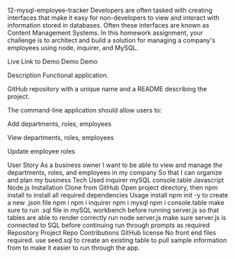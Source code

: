 12-mysql-employee-tracker
Developers are often tasked with creating interfaces that make it easy for non-developers to view and interact with information stored in databases. Often these interfaces are known as Content Management Systems. In this homework assignment, your challenge is to architect and build a solution for managing a company's employees using node, inquirer, and MySQL.

Live Link to Demo
Demo
Demo

Description
Functional application.

GitHub repository with a unique name and a README describing the project.

The command-line application should allow users to:

Add departments, roles, employees

View departments, roles, employees

Update employee roles

User Story
As a business owner
I want to be able to view and manage the departments, roles, and employees in my company
So that I can organize and plan my business
Tech Used
inquirer
mySQL
console.table
Javascript
Node.js
Installation
Clone from GitHub
Open project directory, then npm install to install all required dependencies
Usage
install npm init -y to create a new .json file
npm i
npm i inquirer
npm i mysql
npm i console.table
make sure to run .sql file in mySQL workbench before running server.js so that tables are able to render correctly
run node server.js
make sure server.js is connected to SQL before continuing
run through prompts as required
Repository
Project Repo
Contributions
GitHub license
No front end files required.
use seed.sql to create an existing table to pull sample information from to make it easier to run through the app.